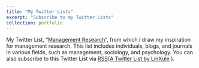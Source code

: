 ```yaml
---
title: "My Twitter Lists"
excerpt: "Subscribe to my Twitter Lists"
collection: portfolio
---
```

My Twitter List, “[Management Research](https://twitter.com/LinXule/lists/mgmtresearch?ref_src=twsrc%5Etfw)”, from which I draw my inspiration for management research. This list includes individuals, blogs, and journals in various fields, such as management, sociology, and psychology. You can also subscribe to this Twitter List via [RSS]()(<a class="twitter-timeline" href="https://twitter.com/LinXule/lists/mgmtresearch?ref_src=twsrc%5Etfw">A Twitter List by LinXule</a> <script async src="https://platform.twitter.com/widgets.js" charset="utf-8"></script> ). 
